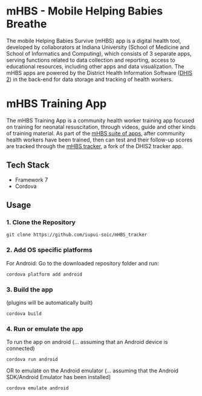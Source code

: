 # mHBS - Mobile Helping Babies Breathe
The mobile Helping Babies Survive (mHBS) app is a digital health tool, developed by collaborators at Indiana University (School of Medicine and School of Informatics and Computing), which consists of 3 separate apps, serving functions related to data collection and reporting, access to educational resources, including other apps and data visualization. The mHBS apps are powered by the District Health Information Software ([DHIS 2](https://dhis2.org)) in the back-end for data storage and tracking of health workers.

# mHBS Training App
The mHBS Training App is a community health worker training app focused on training for neonatal resuscitation, through videos, guide and other kinds of training material. As part of the [mHBS suite of apps](https://www.iu.edu/~neoinfo/services/), after community health workers have been trained, then can test and their follow-up scores are tracked through the [mHBS tracker](https://github.com/iupui-soic/dhis2-android-trackercapture), a fork of the DHIS2 tracker app. 

## Tech Stack
* Framework 7
* Cordova

## Usage
### 1. Clone the Repository
```
git clone https://github.com/iupui-soic/mHBS_tracker
```
### 2. Add OS specific platforms

For Android:
Go to the downloaded repository folder and run:
```
cordova platform add android
```

### 3. Build the app
(plugins will be automatically built)
```
cordova build
```

### 4. Run or emulate the app
To run the app on android (... assuming that an Android device is connected)
```
cordova run android
```

OR to emulate on the Android emulator (... assuming that the Android SDK/Android Emulator has been installed)
```
cordova emulate android
```
